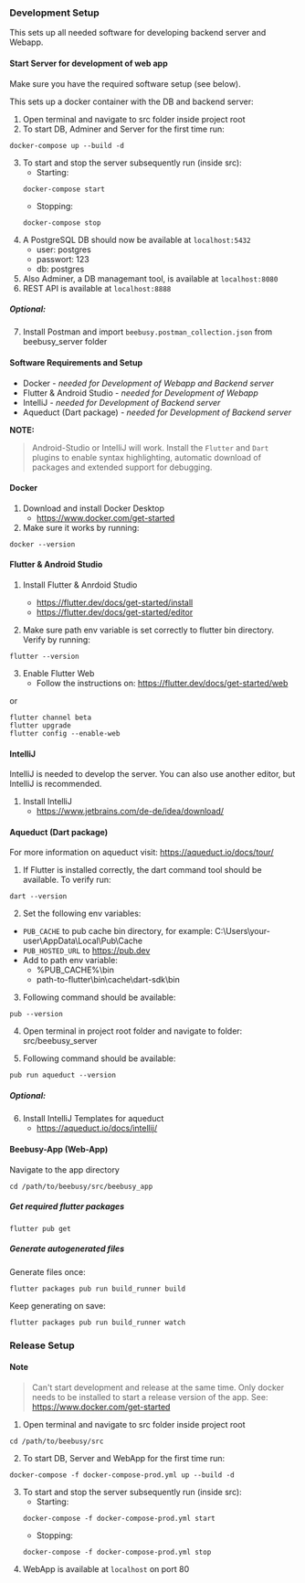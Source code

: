 ### Development Setup

This sets up all needed software for developing backend server and Webapp.



#### Start Server for development of web app
Make sure you have the required software setup (see below). 

This sets up a docker container with the DB and backend server:

1. Open terminal and navigate to src folder inside project root
2. To start DB, Adminer and Server for the first time run:
```
docker-compose up --build -d
```
3. To start and stop the server subsequently run (inside src): 
    - Starting:
    ```
    docker-compose start
    ```
    - Stopping:
    ```
    docker-compose stop
    ```
4. A PostgreSQL DB should now be available at `localhost:5432`
    - user: postgres
    - passwort: 123
    - db: postgres
5. Also Adminer, a DB managemant tool, is available at `localhost:8080`
6. REST API is available at `localhost:8888`
##### Optional:
7. Install Postman and import `beebusy.postman_collection.json` from beebusy_server folder

#### Software Requirements and Setup

- Docker - *needed for Development of Webapp and Backend server*
- Flutter & Android Studio - *needed for Development of Webapp*
- IntelliJ - *needed for Development of Backend server*
- Aqueduct (Dart package) - *needed for Development of Backend server*

**NOTE:**
> Android-Studio or IntelliJ will work.
> Install the `Flutter` and `Dart` plugins to enable syntax highlighting, automatic download of packages and extended support for debugging.

#### Docker
1. Download and install Docker Desktop
    - https://www.docker.com/get-started
2. Make sure it works by running: 
```
docker --version
```

#### Flutter & Android Studio

1. Install Flutter & Anrdoid Studio
    - https://flutter.dev/docs/get-started/install
    - https://flutter.dev/docs/get-started/editor

2. Make sure path env variable is set correctly to flutter bin directory. Verify by running:
```
flutter --version
```

3. Enable Flutter Web
    - Follow the instructions on: https://flutter.dev/docs/get-started/web
    
or 

```
flutter channel beta
flutter upgrade
flutter config --enable-web
```


#### IntelliJ

IntelliJ is needed to develop the server. You can also use another editor, but IntelliJ is recommended.

1. Install IntelliJ
    - https://www.jetbrains.com/de-de/idea/download/



#### Aqueduct (Dart package)

For more information on aqueduct visit: https://aqueduct.io/docs/tour/

1. If Flutter is installed correctly, the dart command tool should be available. To verify run:
```
dart --version
```

2. Set the following env variables:
 - `PUB_CACHE` to pub cache bin directory, for example: C:\Users\your-user\AppData\Local\Pub\Cache
 - `PUB_HOSTED_URL` to https://pub.dev
 - Add to path env variable:
    - %PUB_CACHE%\bin
    - path-to-flutter\bin\cache\dart-sdk\bin

3. Following command should be available:
```
pub --version
```

4. Open terminal in project root folder and navigate to folder: src/beebusy_server

5. Following command should be available:
```
pub run aqueduct --version
```
##### Optional:
6. Install IntelliJ Templates for aqueduct 
    - https://aqueduct.io/docs/intellij/


#### Beebusy-App (Web-App)
Navigate to the app directory
```
cd /path/to/beebusy/src/beebusy_app
```

##### Get required flutter packages
```
flutter pub get
```

##### Generate autogenerated files

Generate files once:
```
flutter packages pub run build_runner build
```

Keep generating on save:
```
flutter packages pub run build_runner watch
```


### Release Setup
#### Note
> Can't start development and release at the same time.
> Only docker needs to be installed to start a release version of the app. See: https://www.docker.com/get-started

1. Open terminal and navigate to src folder inside project root
```
cd /path/to/beebusy/src
```

2. To start DB, Server and WebApp for the first time run:
```
docker-compose -f docker-compose-prod.yml up --build -d
```

3. To start and stop the server subsequently run (inside src): 
    - Starting:
    ```
    docker-compose -f docker-compose-prod.yml start
    ```
    - Stopping:
    ```
    docker-compose -f docker-compose-prod.yml stop
    ```
4. WebApp is available at `localhost` on port 80
